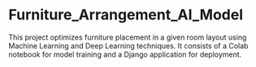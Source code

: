 # Furniture_Arrangement_AI_Model
This project optimizes furniture placement in a given room layout using Machine Learning and Deep Learning techniques. It consists of a Colab notebook for model training and a Django application for deployment.
